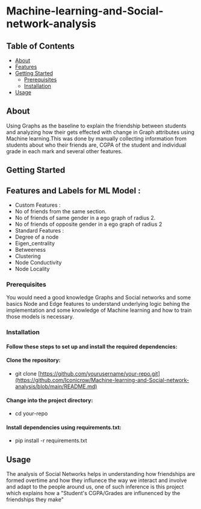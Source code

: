# Machine-learning-and-Social-network-analysis
## Table of Contents

- [About](#about)
- [Features](#features)
- [Getting Started](#getting-started)
  - [Prerequisites](#prerequisites)
  - [Installation](#installation)
- [Usage](#usage)


## About
Using Graphs as the baseline to explain the friendship between students and analyzing how their gets effected with change in Graph attributes using Machine learning.This was done by manually collecting information from students about who their friends are, CGPA of the student and individual grade in each mark and several other features.


## Getting Started

## Features and Labels for ML Model :
- Custom Features :
- No of friends from the same section.
- No of friends of same gender in a ego graph of radius 2.
- No of friends of opposite gender in a ego graph of radius 2
- Standard Features :
- Degree of a node
- Eigen_centrality
- Betweeness
- Clustering
- Node Conductivity
- Node Locality
  
### Prerequisites
You would need a good knowledge Graphs and Social networks and some basics Node and Edge features to understand underlying logic behing the implementation and some knowledge of Machine learning and how to train those models is necessary.

### Installation
#### Follow these steps to set up and install the required dependencies:
#### Clone the repository:
- git clone [https://github.com/yourusername/your-repo.git](https://github.com/Iconicrow/Machine-learning-and-Social-network-analysis/blob/main/README.md)
#### Change into the project directory:
- cd your-repo
#### Install dependencies using requirements.txt:
- pip install -r requirements.txt

## Usage
The analysis of Social Networks helps in understanding how friendships are formed overtime and how they influnece the way we interact and involve and adapt to the people around us, one of such inference is this project which explains how a "Student's CGPA/Grades are influnenced by the friendships they make" 



